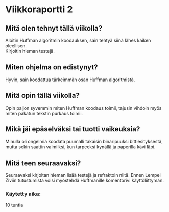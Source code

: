 # Viikkoraportti 2

## Mitä olen tehnyt tällä viikolla?
Aloitin Huffman algoritmin koodauksen, sain tehtyä siinä lähes kaiken oleellisen.  
Kirjoitin hieman testejä.  

## Miten ohjelma on edistynyt?
Hyvin, sain koodattua tärkeimmän osan Huffman algoritmistä.

## Mitä opin tällä viikolla?
Opin paljon syvemmin miten Huffman koodaus toimii, tajusin vihdoin myös miten 
pakatun tekstin purkaus toimii.

## Mikä jäi epäselväksi tai tuotti vaikeuksia?
Minulla oli ongelmia koodata puumalli takaisin binaripuuksi bittiesityksestä, mutta sekin saattin valmiiksi,
kun tarpeeksi kynällä ja paperilla kävi läpi.

## Mitä teen seuraavaksi?
Seuraavaksi kirjoitan hieman lisää testejä ja refraktoin niitä. Ennen Lempel Ziviin tutustumista voisi myöstehdä Huffmanille komentorivi käyttöliittymän.

### Käytetty aika:
10 tuntia
